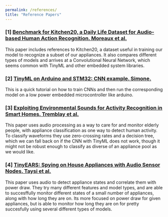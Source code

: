```yaml
---
permalink: /references/
title: "Reference Papers"
---
```


### [1] [Benchmark for Kitchen20, a Daily Life Dataset for Audio-based Human Action Recognition. Moreaux et al.](https://hal.archives-ouvertes.fr/hal-02901596/document)
This paper includes references to Kitchen20, a dataset useful in training our model to recognize a subset of our appliances. It also compares different types of models and arrives at a Convolutional Neural Network, which seems common with TinyML and other embedded system libraries.

### [2] [TinyML on Arduino and STM32: CNN example. Simone.](https://eloquentarduino.github.io/2020/11/tinyml-on-arduino-and-stm32-cnn-convolutional-neural-network-example/#tochow-to-run-a-cnn-on-arduino-and-stm32-boards-with-eloquenttinyml)
This is a quick tutorial on how to train CNNs and then run the corresponding model on a low power embedded microcontroller like arduino.

### [3] [Exploiting Environmental Sounds for Activity Recognition in Smart Homes. Tremblay et al.](https://www.aaai.org/ocs/index.php/WS/AAAIW15/paper/download/9697/10150)
This paper uses audio processing as a way to care for and monitor elderly people, with appliance classification as one way to detect human activity. To classify waveforms they use zero-crossing rates and a decision tree, which we can fall back on if the CNN with TinyML does not work, though it might not be robust enough to classify as diverse of an appliance pool as we would like.

### [4] [TinyEARS: Spying on House Appliances with Audio Sensor Nodes. Taysi et al.](http://citeseerx.ist.psu.edu/viewdoc/download?doi=10.1.1.441.8908&rep=rep1&type=pdf)
This paper uses audio to detect appliance states and correlate them with power draw. They try many different features and model types, and are able to succesffully monitor different states of a small number of appliances, along with how long they are on. Its more focused on power draw for given appliances, but is able to monitor how long they are on for pretty succesfully using several different types of models.

